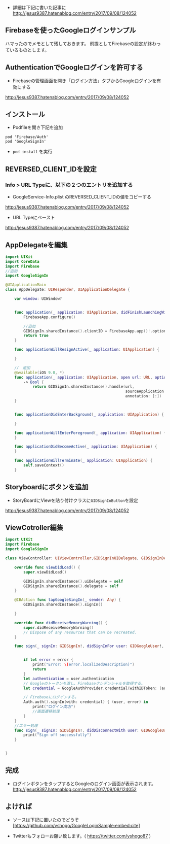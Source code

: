 * 詳細は下記に書いた記事に
http://jesus9387.hatenablog.com/entry/2017/09/08/124052


## Firebaseを使ったGoogleログインサンプル

ハマったのでメモとして残しておきます。
前提としてFirebaseの設定が終わっているものとします。

## AuthenticationでGoogleログインを許可する

- Firebaseの管理画面を開き「ログイン方法」タブからGoogleログインを有効にする

http://jesus9387.hatenablog.com/entry/2017/09/08/124052

## インストール

- Podfileを開き下記を追加

```
pod 'Firebase/Auth'
pod 'GoogleSignIn'
```

- ```pod install``` を実行

## REVERSED_CLIENT_IDを設定

### Info > URL Typeに、以下の２つのエントリを追加する

- GoogleService-Info.plist のREVERSED_CLIENT_IDの値をコピーする

http://jesus9387.hatenablog.com/entry/2017/09/08/124052

- URL Typeにペースト

http://jesus9387.hatenablog.com/entry/2017/09/08/124052

## AppDelegateを編集

```swift
import UIKit
import CoreData
import Firebase
//追加
import GoogleSignIn

@UIApplicationMain
class AppDelegate: UIResponder, UIApplicationDelegate {

    var window: UIWindow?


    func application(_ application: UIApplication, didFinishLaunchingWithOptions launchOptions: [UIApplicationLaunchOptionsKey: Any]?) -> Bool {
        FirebaseApp.configure()

        //追加
        GIDSignIn.sharedInstance().clientID = FirebaseApp.app()!.options.clientID
        return true
    }

    func applicationWillResignActive(_ application: UIApplication) {

    }

    //　追加
    @available(iOS 9.0, *)
    func application(_ application: UIApplication, open url: URL, options: [UIApplicationOpenURLOptionsKey : Any])
        -> Bool {
            return GIDSignIn.sharedInstance().handle(url,
                                                     sourceApplication:options[UIApplicationOpenURLOptionsKey.sourceApplication] as? String,
                                                     annotation: [:])
    }


    func applicationDidEnterBackground(_ application: UIApplication) {

    }

    func applicationWillEnterForeground(_ application: UIApplication) {
    }

    func applicationDidBecomeActive(_ application: UIApplication) {
    }

    func applicationWillTerminate(_ application: UIApplication) {
        self.saveContext()
    }

```

## Storyboardにボタンを追加

- StoryBoardにViewを貼り付けクラスに``` GIDSignInButton ```を設定

http://jesus9387.hatenablog.com/entry/2017/09/08/124052


## ViewCotroller編集

```swift
import UIKit
import Firebase
import GoogleSignIn

class ViewController: UIViewController,GIDSignInUIDelegate, GIDSignInDelegate {

    override func viewDidLoad() {
        super.viewDidLoad()

        GIDSignIn.sharedInstance().uiDelegate = self
        GIDSignIn.sharedInstance().delegate = self
    }

    @IBAction func tapGoogleSingIn(_ sender: Any) {
        GIDSignIn.sharedInstance().signIn()

    }

    override func didReceiveMemoryWarning() {
        super.didReceiveMemoryWarning()
        // Dispose of any resources that can be recreated.
    }

    func sign(_ signIn: GIDSignIn!, didSignInFor user: GIDGoogleUser!, withError error: Error!) {


        if let error = error {
            print("Error: \(error.localizedDescription)")
            return
        }
        let authentication = user.authentication
        // Googleのトークンを渡し、Firebaseクレデンシャルを取得する。
        let credential = GoogleAuthProvider.credential(withIDToken: (authentication?.idToken)!,accessToken: (authentication?.accessToken)!)

        // Firebaseにログインする。
        Auth.auth().signIn(with: credential) { (user, error) in
            print("ログイン成功")
            //画面遷移処理
        }
    }
    //エラー処理
    func sign(_ signIn: GIDSignIn!, didDisconnectWith user: GIDGoogleUser!, withError error: Error!) {
        print("Sign off successfully")
    }


}
```

## 完成

- ログインボタンをタップするとGoogleのログイン画面が表示されます。
http://jesus9387.hatenablog.com/entry/2017/09/08/124052


## よければ


- ソースは下記に置いたのでどうぞ
[https://github.com/yshogo/GoogleLoginSample:embed:cite]

- Twitterもフォローお願い致します。( https://twitter.com/yshogo87 )



